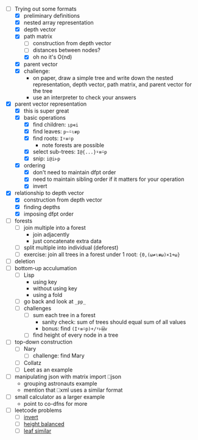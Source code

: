 - [ ] Trying out some formats
    - [x] preliminary definitions
    - [x] nested array representation
    - [x] depth vector
    - [x] path matrix
        - [ ] construction from depth vector
        - [ ] distances between nodes?
        - [x] oh no it's O(nd)
    - [x] parent vector
    - [x] challenge:
        - on paper, draw a simple tree and write down the nested representation, depth vector, path matrix, and parent vector for the tree
        - use an interpreter to check your answers
- [x] parent vector representation
    - [x] this is super great
    - [x] basic operations
        - [x] find children:    `⍸p∊i`
        - [x] find leaves:      `p~⍨⍳≢p`
        - [x] find roots:       `I⍣≡⍨p`
            - note forests are possible
        - [x] select sub-trees: `I@{...}⍣≡⍨p`
        - [x] snip:             `i@i⊢p`
    - [x] ordering
        - [x] don't need to maintain dfpt order
        - [x] need to maintain sibling order if it matters for your operation
        - [x] invert
- [x] relationship to depth vector
    - [x] construction from depth vector
    - [x] finding depths
    - [x] imposing dfpt order
- [ ] forests
    - [ ] join multiple into a forest
        - join adjacently
        - just concatenate extra data
    - [ ] split multiple into individual (deforest)
    - [ ] exercise: join all trees in a forest under 1 root: `{0,(⍵≠⍳≢⍵)×1+⍵}`
- [ ] deletion
- [ ] bottom-up acculumation
    - [ ] Lisp
        - using key
        - without using key
        - using a fold
    - [ ] go back and look at `_pp_`
    - [ ] challenges
        - [ ] sum each tree in a forest
            - sanity check: sum of trees should equal sum of all values
            - bonus: find `(I⍣≡⍨p)+/⍤⊢⌸v`
        - [ ] find height of every node in a tree
- [ ] top-down construction
    - [ ] Nary
        - [ ] challenge: find Mary
    - [ ] Collatz
    - [ ] Leet as an example
- [ ] manipulating json with matrix import ⎕json
    - grouping astronauts example
    - mention that ⎕xml uses a similar format
- [ ] small calculator as a larger example
    - point to co-dfns for more
- [ ] leetcode problems
    - [ ] [invert](https://leetcode.com/problems/invert-binary-tree/)
    - [ ] [height balanced](https://leetcode.com/problems/balanced-binary-tree/)
    - [ ] [leaf similar](https://leetcode.com/problems/leaf-similar-trees/)
